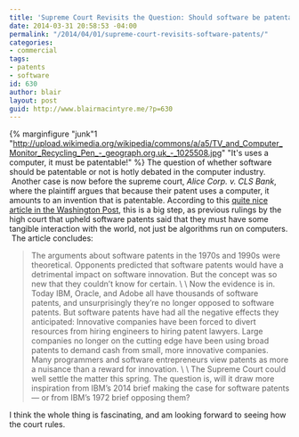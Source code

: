 ```yaml
---
title: 'Supreme Court Revisits the Question: Should software be patentable?'
date: 2014-03-31 20:58:53 -04:00
permalink: "/2014/04/01/supreme-court-revisits-software-patents/"
categories:
- commercial
tags:
- patents
- software
id: 630
author: blair
layout: post
guid: http://www.blairmacintyre.me/?p=630
---
```


{% marginfigure "junk"1 "http://upload.wikimedia.org/wikipedia/commons/a/a5/TV_and_Computer_Monitor_Recycling_Pen_-_geograph.org.uk_-_1025508.jpg" "It's uses a computer, it must be patentable!" %}
The question of whether software should be patentable or not is hotly debated in the computer industry.  Another case is now before the supreme court, _Alice Corp. v. CLS Bank_, where the plaintiff argues that because their patent uses a computer, it amounts to an invention that is patentable. According to this [quite nice article in the Washington Post](http://www.washingtonpost.com/business/in-new-case-supreme-court-revisits-the-question-of-software-patents/2014/03/28/a3da1c52-ad3a-11e3-9627-c65021d6d572_story.html), this is a big step, as previous rulings by the high court that upheld software patents said that they must have some tangible interaction with the world, not just be algorithms run on computers.  The article concludes:

> The arguments about software patents in the 1970s and 1990s were theoretical. Opponents predicted that software patents would have a detrimental impact on software innovation. But the concept was so new that they couldn’t know for certain.
\\
\\
Now the evidence is in. Today IBM, Oracle, and Adobe all have thousands of software patents, and unsurprisingly they’re no longer opposed to software patents. But software patents have had all the negative effects they anticipated: Innovative companies have been forced to divert resources from hiring engineers to hiring patent lawyers. Large companies no longer on the cutting edge have been using broad patents to demand cash from small, more innovative companies. Many programmers and software entrepreneurs view patents as more a nuisance than a reward for innovation.
\\
\\
The Supreme Court could well settle the matter this spring. The question is, will it draw more inspiration from IBM’s 2014 brief making the case for software patents — or from IBM’s 1972 brief opposing them?

I think the whole thing is fascinating, and am looking forward to seeing how the court rules.